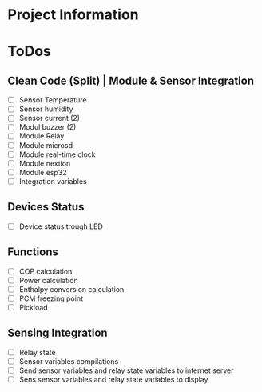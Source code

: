 # Project Information

# ToDos
## Clean Code (Split) | Module & Sensor Integration
- [ ] Sensor Temperature
- [ ] Sensor humidity
- [ ] Sensor current (2)
- [ ] Modul buzzer (2)
- [ ] Module Relay
- [ ] Module microsd
- [ ] Module real-time clock
- [ ] Module nextion
- [ ] Module esp32
- [ ] Integration variables

## Devices Status 
- [ ] Device status trough LED

## Functions
- [ ] COP calculation
- [ ] Power calculation
- [ ] Enthalpy conversion calculation
- [ ] PCM freezing point
- [ ] Pickload

## Sensing Integration
- [ ] Relay state
- [ ] Sensor variables compilations
- [ ] Send sensor variables and relay state variables to internet server
- [ ] Sens sensor variables and relay state variables to display